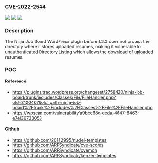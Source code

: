 ### [CVE-2022-2544](https://cve.mitre.org/cgi-bin/cvename.cgi?name=CVE-2022-2544)
![](https://img.shields.io/static/v1?label=Product&message=Ninja%20Job%20Board%20%E2%80%93%20Ultimate%20WordPress%20Job%20Board%20Plugin&color=blue)
![](https://img.shields.io/static/v1?label=Version&message=1.3.3%3C%201.3.3%20&color=brighgreen)
![](https://img.shields.io/static/v1?label=Vulnerability&message=CWE-425%20Direct%20Request%20('Forced%20Browsing')&color=brighgreen)

### Description

The Ninja Job Board WordPress plugin before 1.3.3 does not protect the directory where it stores uploaded resumes, making it vulnerable to unauthenticated Directory Listing which allows the download of uploaded resumes.

### POC

#### Reference
- https://plugins.trac.wordpress.org/changeset/2758420/ninja-job-board/trunk/includes/Classes/File/FileHandler.php?old=2126467&old_path=ninja-job-board%2Ftrunk%2Fincludes%2FClasses%2FFile%2FFileHandler.php
- https://wpscan.com/vulnerability/a9bcc68c-eeda-4647-8463-e7e136733053

#### Github
- https://github.com/20142995/nuclei-templates
- https://github.com/ARPSyndicate/cve-scores
- https://github.com/ARPSyndicate/cvemon
- https://github.com/ARPSyndicate/kenzer-templates

